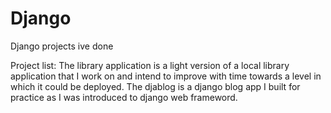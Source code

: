 # Django
Django projects ive done

Project list:
The library application is a light version of a local library application that I work on and intend to improve with time towards a level in which it could be deployed.
The djablog is a django blog app I built for practice as I was introduced to django web frameword.

